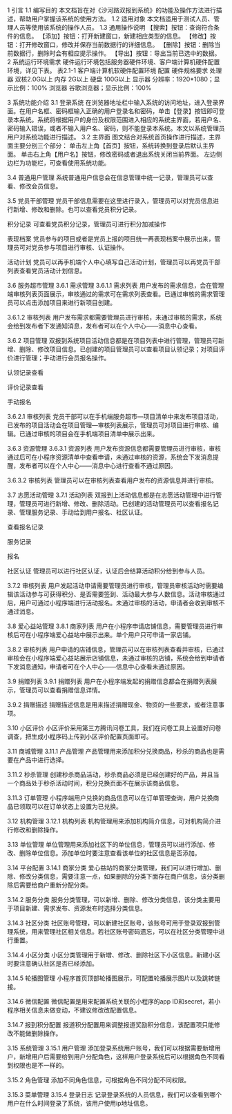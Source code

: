 1 引言
1.1 编写目的
本文档旨在对《沙河路双报到系统》的功能及操作方法进行描述，帮助用户掌握该系统的使用方法。
1.2 适用对象
本文档适用于测试人员、管理人员等使用该系统的操作人员。
1.3 通用操作说明
【搜索】按钮：查询符合条件的信息。
【添加】按钮：打开新建窗口，新建相应类型的信息。
【修改】按钮：打开修改窗口，修改并保存当前数据行的详细信息。
【删除】按钮：删除当前数据行，删除时会有相应提示操作。
【导出】按钮：导出当前已选中的数据。
2 系统运行环境需求
硬件运行环境包括服务器硬件环境、客户端计算机硬件配置环境，详见下表。
表2.1-1 客户端计算机软硬件配置环境
配置	硬件规格要求
处理器	双核2.0G以上
内存	2G以上
硬盘	100G以上
显示器	分辨率：1920*1080；显示比例：100%
浏览器	谷歌浏览器；显示比例：100%

3 系统功能介绍
3.1 登录系统
在浏览器地址栏中输入系统的访问地址，进入登录界面。在用户名框、密码框输入正确的用户登录名和密码，单击【登录】按钮即可登录本系统。系统将根据用户的身份及权限范围进入相应的系统主界面，若用户名、密码输入错误，或者不输入用户名、密码，则不能登录本系统。本文以系统管理员用户对系统功能进行描述。
3.2 主界面 
图文结合对系统首页操作进行描述，主界面主要分别三个部分：
单击左上角【首页】按钮，系统转换到登录后默认主界面。
单击右上角【用户名】按钮，修改密码或者退出系统关闭当前界面。
左边侧边栏为功能栏，可查看使用系统功能。
 
3.4 普通用户管理
系统普通用户信息会在信息管理中统一记录，管理员可以查看、修改会员信息。
 
3.5 党员干部管理
党员干部信息需要在这里进行录入，管理员可以对党员信息进行新增、修改和删除。也可以查看党员积分记录。
 
 
积分记录
可查看党员积分记录，管理员可进行积分加减操作
 
 
表现档案
党员参与的项目或者是党员上报的项目统一再表现档案中展示出来，管理员可对党员参与项目进行审核、认证操作。
 
活动计划
党员可以再手机端个人中心填写自己活动计划，管理员可以再党员干部列表查看党员活动计划信息。
 
3.6 服务超市管理
3.6.1 需求管理
3.6.1.1 需求列表
用户发布的需求信息，会在管理端审核列表页面展示，审核通过的需求可在需求列表查看。已通过审核的需求管理员可以点击添加项目来进行新项目创建。
 
3.6.1.2 审核列表
用户发布需求都需要管理员进行审核，未通过审核的需求，系统会给到发布者下发通知消息，发布者可以在个人中心——消息中心查看。
 
 
3.6.2 项目管理
双报到系统项目活动信息都是在项目列表中进行管理，管理员可新增、删除、修改项目信息。已创建的项目管理员可以查看项目认领记录；对项目评价进行管理；手动进行会员报名操作。
 
 
认领记录查看
 
评价记录查看
 
手动报名
 
3.6.2.1 审核列表
党员干部可以在手机端服务超市—项目清单中来发布项目活动，已发布的项目活动会在项目管理—审核列表展示，管理员可对项目进行审核、编辑。已通过审核的项目会在手机端项目清单中展示出来。
 
3.6.3 资源管理
3.6.3.1 资源列表
用户发布资源信息都需要管理员进行审核，审核通过后可在小程序资源清单中查看申请，未通过审核的资源，系统会下发消息提醒，发布者可以在个人中心——消息中心进行查看不通过原因。
 
3.6.3.2 审核列表
管理员可以在审核列表查看用户发布的资源信息并进行审核。
 
3.7 志愿活动管理
3.7.1 活动列表
双报到上活动信息都是在志愿活动管理中进行管理，管理员可进行新增、修改、删除活动。已创建的活动管理员可以查看报名记录、管理服务记录、手动给到用户报名、社区认证。
 
 
查看报名记录
 
服务记录
 
报名
 
社区认证
管理员可以进行社区认证，认证后会结算活动积分给到参与人员。
 
3.7.2 审核列表
用户发起活动申请需要管理员进行审核，管理员审核活动时需要编辑该活动参与可获得积分、是否需要签到、活动最大参与人数信息。活动审核通过后，用户可通过小程序端进行活动报名。未通过审核的活动，申请者会收到审核不通过消息。
 
 
3.8 爱心益站管理
3.8.1 商家列表
用户在小程序申请店铺信息，需要管理员进行审核后可在小程序端爱心益站中展示出来。单个用户只可申请一家店铺。
 
3.8.2 审核列表
用户申请的店铺信息，管理员可以在审核列表查看并审核，已通过审核会在小程序端爱心益站展示店铺信息，未通过审核的店铺，系统会给到申请者下发消息通知，申请者可在个人中心——信息中心查看未通过原因。
 
3.9 捐赠列表
3.9.1 捐赠列表
用户在小程序端发起的捐赠信息都会在捐赠列表展示，管理员可以查看捐赠信息详情。
 
3.9.2 捐赠描述
捐赠描述信息是用来描述捐赠现金、物资的一些要求，或者注意事项。
 
  
3.10 小区评价
小区评价采用第三方腾讯问卷工具，我们在问卷工具上设置好问卷调查，把生成小程序码上传到小区评价配置页面即可。
 
3.11 商城管理
3.11.1 产品管理
产品管理用来添加积分兑换商品，秒杀的商品也是需要在产品中进行选择。
 
 
3.11.2 秒杀管理
创建秒杀商品活动，秒杀商品必须是已经创建好的产品，并且当一个商品处于秒杀活动时间，积分兑换页面不在展示该商品信息。
 
 
3.11.3 订单管理
小程序端用户兑换的商品信息可以在订单管理查询，用户兑换商品已领取可以在订单状态上设置为已兑换。
 
3.12 机构管理
3.12.1 机构列表
机构管理用来添加机构简介信息，可对机构简介进行修改和删除操作。
 
 
3.13 单位管理
单位管理用来添加社区下的单位信息，管理员可以进行添加、修改、删除单位信息。添加单位时要注意查看该单位的社区信息是否添加。
 
 
3.14 平台配置
3.14.1 商家分类
爱心益站的商家分类管理，我们可以进行增加、删除、修改分类信息，需要注意一点，如果删除的分类下面存在商户信息，该分类删除后需要给商户重新分配分类。
 
 
3.14.2 服务分类
服务分类管理，可以新增、删除、修改分类信息，该分类主要用于项目新建、需求发布、资源发布时选择分类信息。
 
 
3.14.3 社区分类
社区账号管理，可以新建社区账号，该账号可用于登录双报到管理系统，用来管理社区相关信息。若社区账号密码遗忘，可以在社区分类管理中进行重置。 
 

3.14.4 小区分类
小区分类管理用于新增、修改、删除社区下小区信息。新建小区时要注意确认社区是否已经添加。
 
 
3.14.5 轮播图管理
小程序首页顶部轮播图展示，可配置轮播展示图片以及跳转链接。
 
 
3.14.6 微信配置
微信配置是用来配置系统关联的小程序的app ID和secret，若小程序相关信息未做变动，不建议修改改配置信息。
 
3.14.7 报到积分配置
报道积分配置用来调整报道奖励积分信息，该配置项只能修改不能做删除操作。
 
3.15 系统管理
3.15.1 用户管理
添加登录系统用户账号，我们可以根据需要新增用户，新增用户后需要给到用户分配角色，这样用户登录系统后可以根据角色不同看到权限也是不一样的。
 
3.15.2 角色管理
添加不同角色信息，可根据角色不同分配不同权限。
 
 
3.15.3 菜单管理
3.15.4 登录日志
记录登录系统的人员信息，我们可以查看到哪个用户在什么时间登录了系统，该用户使用ip地址信息。
 
